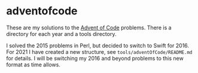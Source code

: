 # adventofcode
These are my solutions to the [Advent of Code](http://adventofcode.com/) problems.  There is a directory for each year and a tools directory.

I solved the 2015 problems in Perl, but decided to switch to Swift for 2016.  For 2021 I have created a new structure, see `tools/adventOfCode/README.md` for details.  I will be switching my 2016 and beyond problems to this new format as time allows.
